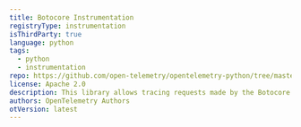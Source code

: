 ```yaml
---
title: Botocore Instrumentation
registryType: instrumentation
isThirdParty: true
language: python
tags:
  - python
  - instrumentation
repo: https://github.com/open-telemetry/opentelemetry-python/tree/master/ext/opentelemetry-ext-botocore
license: Apache 2.0
description: This library allows tracing requests made by the Botocore library.
authors: OpenTelemetry Authors
otVersion: latest
---
```


